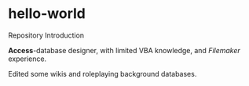 # hello-world
Repository Introduction

**Access**-database designer, with limited VBA knowledge, and _Filemaker_ experience.

Edited some wikis and roleplaying background databases.
